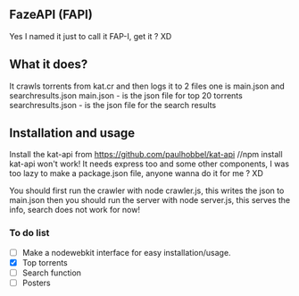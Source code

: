 ## FazeAPI (FAPI)

Yes I named it just to call it FAP-I, get it ? XD

## What it does?

It crawls torrents from kat.cr and then logs it to 2 files one is main.json and searchresults.json 
main.json - is the json file for top 20 torrents
searchresults.json - is the json file for the search results

## Installation and usage

Install the kat-api from https://github.com/paulhobbel/kat-api //npm install kat-api won't work!
It needs express too and some other components, I was too lazy to make a package.json file, anyone wanna do it for me ? XD

You should first run the crawler with node crawler.js, this writes the json to main.json
then you should run the server with node server.js, this serves the info, search does not work for now!

### To do list

- [ ] Make a nodewebkit interface for easy installation/usage.
- [x] Top torrents
- [ ] Search function
- [ ] Posters
